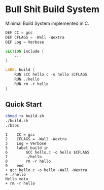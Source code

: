 # Bull Shit Build System
Minimal Build System implemented in C.

``` asm
DEF CC = gcc
DEF CFLAGS = -Wall -Wextra
DEF Log = Verbose

SECTION include {
	...
}

LABEL build {
    RUN $CC hello.c -o hello $CFLAGS
    RUN ./hello
    RUN rm -r hello
}
```

## Quick Start
``` bash
chmod +x build.sh
./build.sh
./bsbs
```

``` console
1    CC = gcc
2    CFLAGS = -Wall -Wextra
3    Log = Verbose
5    label build in
6        $CC hello.c -o hello $CFLAGS
7        ./hello
8        rm -r hello
9    end
+ gcc hello.c -o hello -Wall -Wextra
+ ./hello
Hello moto
+ rm -r hello

```
